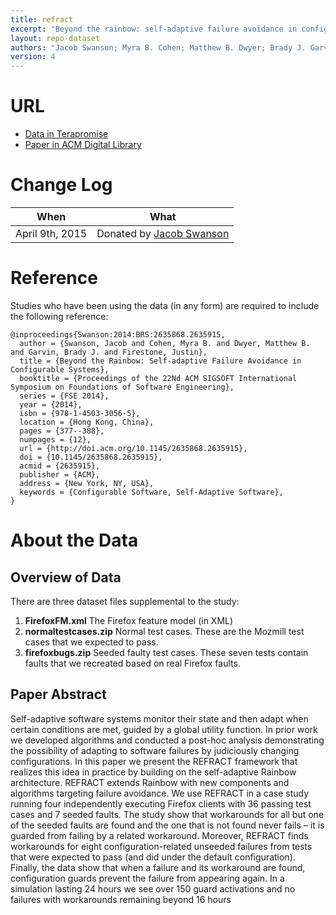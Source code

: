 ```yaml
---
title: refract
excerpt: "Beyond the rainbow: self-adaptive failure avoidance in configurable systems"
layout: repo-dataset
authors: "Jacob Swanson; Myra B. Cohen; Matthew B. Dwyer; Brady J. Garvin; Justin Firestone"
version: 4
---
```


# URL

* [Data in Terapromise](https://terapromise.csc.ncsu.edu/!/#repo/view/head/other/refract)
* [Paper in ACM Digital Library](http://dl.acm.org/citation.cfm?id=2635915)

# Change Log

When | What
---- | ----
April 9th, 2015 | Donated by [Jacob Swanson](/repo/people/data-donors/promise4.html)

# Reference

Studies who have been using the data (in any form) are required to include the following reference:

```
@inproceedings{Swanson:2014:BRS:2635868.2635915,
  author = {Swanson, Jacob and Cohen, Myra B. and Dwyer, Matthew B. and Garvin, Brady J. and Firestone, Justin},
  title = {Beyond the Rainbow: Self-adaptive Failure Avoidance in Configurable Systems},
  booktitle = {Proceedings of the 22Nd ACM SIGSOFT International Symposium on Foundations of Software Engineering},
  series = {FSE 2014},
  year = {2014},
  isbn = {978-1-4503-3056-5},
  location = {Hong Kong, China},
  pages = {377--388},
  numpages = {12},
  url = {http://doi.acm.org/10.1145/2635868.2635915},
  doi = {10.1145/2635868.2635915},
  acmid = {2635915},
  publisher = {ACM},
  address = {New York, NY, USA},
  keywords = {Configurable Software, Self-Adaptive Software},
}
```

# About the Data

## Overview of Data

There are three dataset files supplemental to the study:

 1. **FirefoxFM.xml** The Firefox feature model (in XML)
 2. **normaltestcases.zip** Normal test cases. These are the Mozmill test cases that we expected to pass.
 3. **firefoxbugs.zip** Seeded faulty test cases. These seven tests contain faults that we recreated based on real Firefox faults.

## Paper Abstract

Self-adaptive software systems monitor their state and then
adapt when certain conditions are met, guided by a global
utility function. In prior work we developed algorithms and
conducted a post-hoc analysis demonstrating the possibility
of adapting to software failures by judiciously changing
configurations. In this paper we present the REFRACT
framework that realizes this idea in practice by building
on the self-adaptive Rainbow architecture. REFRACT extends
Rainbow with new components and algorithms targeting
failure avoidance. We use REFRACT in a case study
running four independently executing Firefox clients with 36
passing test cases and 7 seeded faults. The study show that
workarounds for all but one of the seeded faults are found
and the one that is not found never fails – it is guarded
from failing by a related workaround. Moreover, REFRACT
finds workarounds for eight configuration-related unseeded
failures from tests that were expected to pass (and did under
the default configuration). Finally, the data show that when
a failure and its workaround are found, configuration guards
prevent the failure from appearing again. In a simulation
lasting 24 hours we see over 150 guard activations and no
failures with workarounds remaining beyond 16 hours
